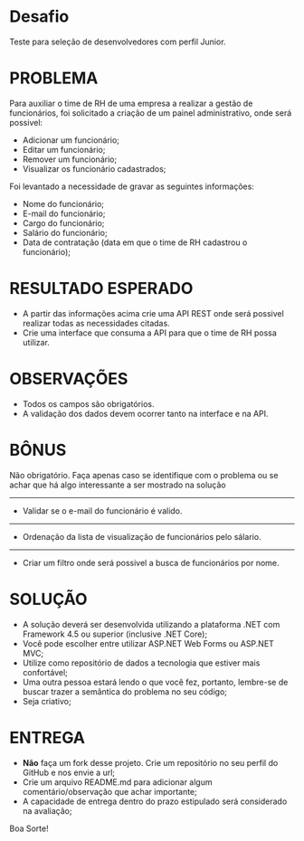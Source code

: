 # Desafio
Teste para seleção de desenvolvedores com perfil Junior.

PROBLEMA
========
Para auxiliar o time de RH de uma empresa a realizar a gestão de funcionários, foi solicitado a criação de um painel administrativo, onde será possivel:

* Adicionar um funcionário;
* Editar um funcionário;
* Remover um funcionário;
* Visualizar os funcionário cadastrados;

Foi levantado a necessidade de gravar as seguintes informações:

- Nome do funcionário;
- E-mail do funcionário;
- Cargo do funcionário;
- Salário do funcionário;
- Data de contratação (data em que o time de RH cadastrou o funcionário);

RESULTADO ESPERADO
===================
* A partir das informações acima crie uma API REST onde será possivel realizar todas as necessidades citadas.
* Crie uma interface que consuma a API para que o time de RH possa utilizar.

OBSERVAÇÕES
===================
* Todos os campos são obrigatórios.
* A validação dos dados devem ocorrer tanto na interface e na API.

BÔNUS
===================
Não obrigatório. Faça apenas caso se identifique com o problema ou se achar que há algo interessante a ser mostrado na solução

************************************************************************
* Validar se o e-mail do funcionário é valido.
************************************************************************
* Ordenação da lista de visualização de funcionários pelo sálario.
************************************************************************
* Criar um filtro onde será possivel a busca de funcionários por nome.


SOLUÇÃO
===================
* A solução deverá ser desenvolvida utilizando a plataforma .NET com Framework 4.5 ou superior (inclusive .NET Core);
* Você pode escolher entre utilizar ASP.NET Web Forms ou ASP.NET MVC;
* Utilize como repositório de dados a tecnologia que estiver mais confortável;
* Uma outra pessoa estará lendo o que você fez, portanto, lembre-se de buscar trazer a semântica do problema no seu código;
* Seja criativo;

ENTREGA
===================
* **Não** faça um fork desse projeto. Crie um repositório no seu perfil do GitHub e nos envie a url;
* Crie um arquivo README.md para adicionar algum comentário/observação que achar importante;
* A capacidade de entrega dentro do prazo estipulado será considerado na avaliação;


Boa Sorte!
